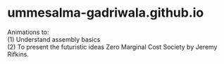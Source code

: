 # ummesalma-gadriwala.github.io

Animations to:                                           
(1) Understand assembly basics                                                   
(2) To present the futuristic ideas Zero Marginal Cost Society by Jeremy Rifkins.
